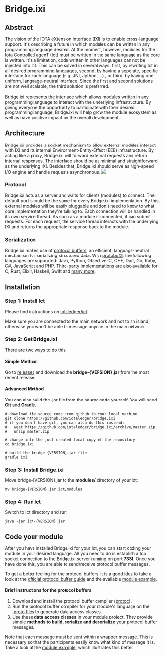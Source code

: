 # Bridge.ixi

## Abstract

The vision of the IOTA eXtension Interface (IXI) is to enable cross-language support. It's describing a future in which modules can be written in any programming language desired. At the moment, however, modules for the Iota Controlled agenT (Ict) must be written in the same language as the core is written. It's a limitation, code written in other languages can not be injected into Ict. This can be solved in several ways: first, by rewriting Ict in all desired programming languages, second, by having a seperate, specific interface for each language (e.g. JNI, Jython, ...) , or third, by having one uniform, language-neutral interface. Since the first and second solutions are not well scalable, the third solution is preferred. <br><br>
Bridge.ixi represents the interface which allows modules written in any programming language to interact with the underlying infrastructure. By giving everyone the opportunity to participate with their desired programming language, Bridge.ixi will help grow the module ecosystem as well as have positive impact on the overall development.

## Architecture

Bridge.ixi provides a socket mechanism to allow external modules interact with IXI and its internal Environment-Entity-Effect (EEE) infrastructure. By acting like a proxy, Bridge.ixi will forward external requests and return internal responses. The interface should be as minimal and straightforward as the underlying IXI. Besides that, Bridge.ixi should serve as high-speed I/O engine and handle requests asynchronous.
<img src="https://raw.githubusercontent.com/iotaledger/Bridge.ixi/master/docs/bridge.png" />

### Protocol
Bridge.ixi acts as a server and waits for clients (modules) to connect. The default port should be the same for every Bridge.ixi implementation. By this, external modules will be easily pluggable and don't need to know to what core implementation they're talking to. Each connection will be handled in its own service thread.
As soon as a module is connected, it can submit requests. For each request, the service thread interacts with the underlying IXI and returns the appropriate response back to the module.


### Serialization
Bridge.ixi makes use of [protocol buffers](https://developers.google.com/protocol-buffers/), an efficient, language-neutral mechanism for serializing structured data.
With [protobuf3](https://developers.google.com/protocol-buffers/docs/proto3), the following languages are supported:
Java, Python, Objective-C, C++, Dart, Go, Ruby, C#, JavaScript and PHP. Third-party implementations are also available for C, Rust, Elixir, Haskell, Swift and [many more](https://github.com/protocolbuffers/protobuf/blob/master/docs/third_party.md).

## Installation

### Step 1: Install Ict

Please find instructions on [iotaledger/ict](https://github.com/iotaledger/ict#installation).

Make sure you are connected to the main network and not to an island, otherwise you won't be able to message anyone in the main network.

### Step 2: Get Bridge.ixi

There are two ways to do this:

#### Simple Method

Go to [releases](https://github.com/iotaledger/bridge.ixi/releases) and download the **bridge-{VERSION}.jar**
from the most recent release.

#### Advanced Method

You can also build the .jar file from the source code yourself. You will need **Git** and **Gradle**.

```shell
# download the source code from github to your local machine
git clone https://github.com/iotaledger/bridge.ixi
# if you don't have git, you can also do this instead:
#   wget https://github.com/iotaledger/bridge.ixi/archive/master.zip
#   unzip master.zip

# change into the just created local copy of the repository
cd bridge.ixi

# build the bridge-{VERSION}.jar file
gradle ixi
```

### Step 3: Install Bridge.ixi
Move bridge-{VERSION}.jar to the **modules/** directory of your Ict:
```shell
mv bridge-{VERSION}.jar ict/modules
```

### Step 4: Run Ict
Switch to Ict directory and run:
```shell
java -jar ict-{VERSION}.jar
```

## Code your module

After you have installed Bridge.ixi for your Ict, you can start coding your module in your desired language. All you need to do is establish a tcp socket connection to the Bridge.ixi server running on port **7331**. Once you have done this, you are able to send/receive protocol buffer messages.

To get a better feeling for the protocol buffers, it is a good idea to take a look at the [official protocol buffer guide](https://developers.google.com/protocol-buffers/) and the available [module example](https://github.com/iotaledger/bridge.ixi/blob/master/examples/CSharp.cs).

#### Brief instructions for the protocol buffers

1) Download and install the protocol buffer compiler ([protoc](https://github.com/protocolbuffers/protobuf/releases)).
2) Run the protocol buffer compiler for your module's language on the [.proto files](https://github.com/iotaledger/bridge.ixi/tree/master/src/main/java/org/iota/ict/ixi/protobuf/definition) to generate data access classes.
3) Use these **data access classes** in your module project. They provide simple **methods to build, serialize and deserialize** your protocol buffer messages.

Note that each message must be sent within a wrapper message. This is necessary so that the participants easily know what kind of message it is. Take a look at the [module example](https://github.com/iotaledger/bridge.ixi/blob/master/examples/CSharp.cs), which illustrates this better.

